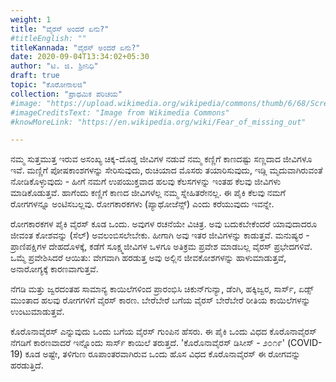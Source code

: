 ```yaml
---
weight: 1
title: "ವೈರಸ್ ಅಂದರೆ ಏನು?"
#titleEnglish: ""
titleKannada: "ವೈರಸ್ ಅಂದರೆ ಏನು?"
date: 2020-09-04T13:34:02+05:30
author: "ಟಿ. ಜಿ. ಶ್ರೀನಿಧಿ"
draft: true
topic: "ಕೊರೋನಾಲಜಿ"
collection: "ಪ್ರಾಥಮಿಕ ಪರಿಚಯ"
#image: "https://upload.wikimedia.org/wikipedia/commons/thumb/6/68/Screen_time.jpg/1920px-Screen_time.jpg"
#imageCreditsText: "Image from Wikimedia Commons"
#knowMoreLink: "https://en.wikipedia.org/wiki/Fear_of_missing_out"

---
```


ನಮ್ಮ ಸುತ್ತಮುತ್ತ ಇರುವ ಅಸಂಖ್ಯ ಚಿಕ್ಕ-ದೊಡ್ಡ ಜೀವಿಗಳ ನಡುವೆ ನಮ್ಮ ಕಣ್ಣಿಗೆ ಕಾಣದಷ್ಟು ಸಣ್ಣದಾದ ಜೀವಿಗಳೂ ಇವೆ. ಮಣ್ಣಿಗೆ ಪೋಷಕಾಂಶಗಳನ್ನು ಸೇರಿಸುವುದು, ರುಚಿಯಾದ ಮೊಸರು ತಯಾರಿಸುವುದು, ಇಡ್ಲಿ ಮೃದುವಾಗಿರುವಂತೆ ನೋಡಿಕೊಳ್ಳುವುದು - ಹೀಗೆ ನಮಗೆ ಉಪಯುಕ್ತವಾದ ಹಲವು ಕೆಲಸಗಳನ್ನು ಇಂತಹ ಕೆಲವು ಜೀವಿಗಳು ಮಾಡಿಕೊಡುತ್ತವೆ. ಹಾಗೆಂದು ಕಣ್ಣಿಗೆ ಕಾಣದ ಜೀವಿಗಳೆಲ್ಲ ನಮ್ಮ ಸ್ನೇಹಿತರೇನಲ್ಲ. ಈ ಪೈಕಿ ಕೆಲವು ನಮಗೆ ರೋಗಗಳನ್ನೂ ಅಂಟಿಸಬಲ್ಲವು. ರೋಗಕಾರಕಗಳು (ಪ್ಯಾಥೋಜೆನ್ಸ್) ಎಂದು ಕರೆಯುವುದು ಇವನ್ನೇ. 

ರೋಗಕಾರಕಗಳ ಪೈಕಿ ವೈರಸ್ ಕೂಡ ಒಂದು. ಅವುಗಳ ರಚನೆಯೇ ವಿಚಿತ್ರ. ಅವು ಬದುಕಬೇಕೆಂದರೆ ಯಾವುದಾದರೂ ಜೀವಂತ ಕೋಶವನ್ನು (ಸೆಲ್) ಅವಲಂಬಿಸಲೇಬೇಕು. ಹೀಗಾಗಿ ಅವು ಇತರ ಜೀವಿಗಳನ್ನು ಕಾಡುತ್ತವೆ. ಮನುಷ್ಯರ - ಪ್ರಾಣಿಪಕ್ಷಿಗಳ ದೇಹದೊಳಕ್ಕೆ, ಕಡೆಗೆ ಸೂಕ್ಷ್ಮಜೀವಿಗಳ ಒಳಗೂ ಅತಿಕ್ರಮ ಪ್ರವೇಶ ಮಾಡಬಲ್ಲ ವೈರಸ್‌ ಪ್ರಭೇದಗಳಿವೆ. ಒಮ್ಮೆ ಪ್ರವೇಶಿಸಿದರೆ ಆಯಿತು: ವೇಗವಾಗಿ ಹರಡುತ್ತ ಅವು ಅಲ್ಲಿನ ಜೀವಕೋಶಗಳನ್ನು ಹಾಳುಮಾಡುತ್ತವೆ, ಅನಾರೋಗ್ಯಕ್ಕೆ ಕಾರಣವಾಗುತ್ತವೆ.

ನೆಗಡಿ ಮತ್ತು ಜ್ವರದಂತಹ ಸಾಮಾನ್ಯ ಕಾಯಿಲೆಗಳಿಂದ ಪ್ರಾರಂಭಿಸಿ ಚಿಕುನ್‌ಗುನ್ಯಾ, ಡೆಂಗಿ, ಹಕ್ಕಿಜ್ವರ, ಸಾರ್ಸ್, ಏಡ್ಸ್ ಮುಂತಾದ ಹಲವು ರೋಗಗಳಿಗೆ ವೈರಸ್‌ ಕಾರಣ. ಬೇರೆಬೇರೆ ಬಗೆಯ ವೈರಸ್‌ ಬೇರೆಬೇರೆ ರೀತಿಯ ಕಾಯಿಲೆಗಳನ್ನು ಉಂಟುಮಾಡುತ್ತವೆ.

ಕೊರೊನಾವೈರಸ್ ಎನ್ನುವುದು ಒಂದು ಬಗೆಯ ವೈರಸ್‌ ಗುಂಪಿನ ಹೆಸರು. ಈ ಪೈಕಿ ಒಂದು ವಿಧದ ಕೊರೊನಾ‌ವೈರಸ್‌ ನೆಗಡಿಗೆ ಕಾರಣವಾದರೆ ಇನ್ನೊಂದು ಸಾರ್ಸ್ ಕಾಯಿಲೆ ತರುತ್ತದೆ. 'ಕೊರೊನಾವೈರಸ್ ಡಿಸೀಸ್ - ೨೦೧೯' (COVID-19) ಕೂಡ ಅಷ್ಟೇ, ತಳಿಗುಣ ರೂಪಾಂತರವಾಗಿರುವ ಒಂದು ಹೊಸ ವಿಧದ ಕೊರೊನಾವೈರಸ್ ಈ ರೋಗವನ್ನು ಹರಡುತ್ತಿದೆ.
